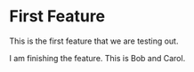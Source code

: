 # First Feature

This is the first feature that we are testing out. 

I am finishing the feature. This is Bob and Carol. 
